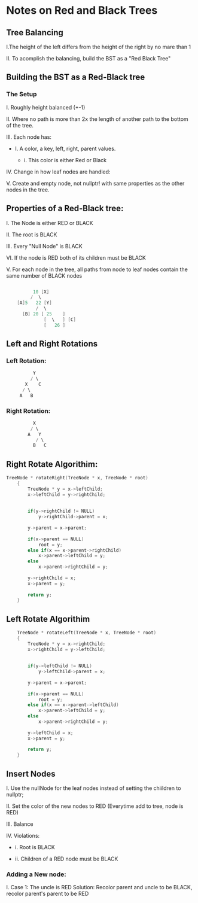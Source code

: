 # Notes on Red and Black Trees
## Tree Balancing
I.The height of the left differs from the height of the right by no mare than 1

II. To acomplish the balancing, build the BST as a "Red Black Tree"
	
## Building the BST as a Red-Black tree
  
### The Setup

I. Roughly height balanced (+-1)

II. Where no path is more than 2x the length of another path to the bottom of the tree.
    
III. Each node has:
  * I. A color, a key, left, right, parent values.
  
     * i. This color is either Red or Black

IV. Change in how leaf nodes are handled:

V. Create and empty node, not nullptr! with same properties as the other nodes in the tree. 
	
## Properties of a Red-Black tree:
I. The Node is either RED or BLACK

II. The root is BLACK

III. Every "Null Node" is BLACK
  
VI. If the node is RED both of its children must be BLACK

V. For each node in the tree, all paths from node to leaf nodes contain the same number of BLACK nodes

```c++

          10 [X]
         /  \
    [A]5   22 [Y]
           /  \
      [B] 20 [ 25    ]
              [  \   ] [C]
              [   26 ]
```

## Left and Right Rotations
### Left Rotation:
```c++	
          Y
         / \
       X    C
      / \
     A   B

```
### Right Rotation:
```c++
          X
         / \
        A   Y
           / \
          B   C

```
## Right Rotate Algorithim:
```c++
TreeNode * rotateRight(TreeNode * x, TreeNode * root)
    {
        TreeNode * y = x->leftChild;
        x->leftChild = y->rightChild;
        
        
        if(y->rightChild != NULL)
            y->rightChild->parent = x;
        
        y->parent = x->parent;
        
        if(x->parent == NULL)
            root = y;
        else if(x == x->parent->rightChild)
            x->parent->leftChild = y;
        else
            x->parent->rightChild = y;
        
        y->rightChild = x;
        x->parent = y;
        
        return y;
    }
```
## Left Rotate Algorithim
```c++
    TreeNode * rotateLeft(TreeNode * x, TreeNode * root)
    {
        TreeNode * y = x->rightChild;
        x->rightChild = y->leftChild;
        
        
        if(y->leftChild != NULL)
            y->leftChild->parent = x;
        
        y->parent = x->parent;
        
        if(x->parent == NULL)
            root = y;
        else if(x == x->parent->leftChild)
            x->parent->leftChild = y;
        else
            x->parent->rightChild = y;
        
        y->leftChild = x;
        x->parent = y;
        
        return y;
    }
```
## Insert Nodes

I. Use the nullNode for the leaf nodes instead of setting the chiildren to nullptr;

II. Set the color of the new nodes to RED (Everytime add to tree, node is RED)

III. Balance

IV. Violations:
	
  * i. Root is BLACK

  * ii. Children of a RED node must be BLACK
	

### Adding a New node:
  I. Case 1: The uncle is RED
     Solution: Recolor parent and uncle to be BLACK, recolor parent's parent to be RED	
